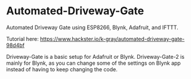 # Automated-Driveway-Gate
Automated Driveway Gate using ESP8266, Blynk, Adafruit, and IFTTT.

Tutorial here: https://www.hackster.io/k-gray/automated-driveway-gate-98d4bf

Driveway-Gate is a basic setup for Adafruit or Blynk.
Driveway-Gate-2 is mainly for Blynk, as you can change some of the settings on Blynk app instead of having to keep changing the code.

